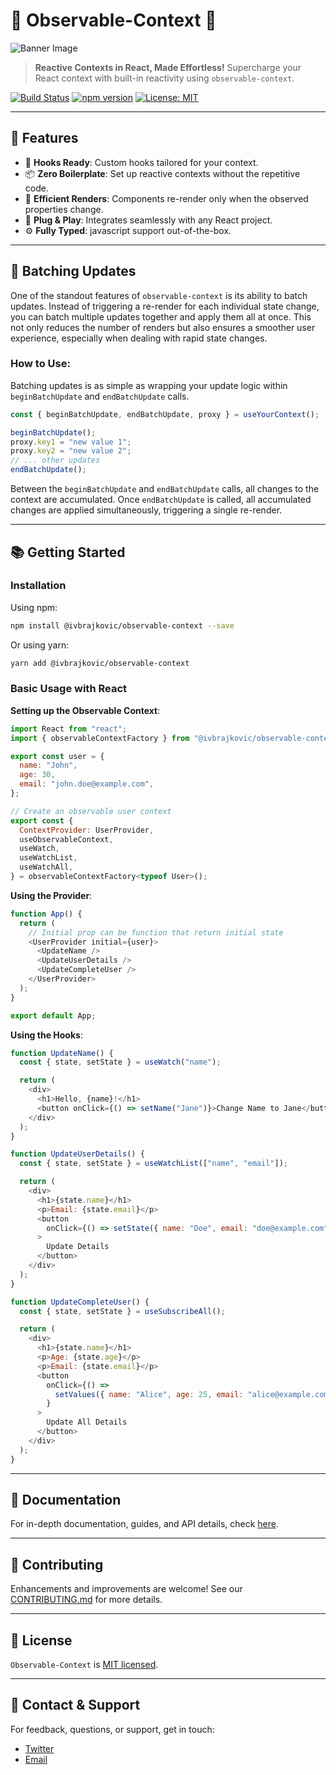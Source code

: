 # 🌟 Observable-Context 🌟

![Banner Image](./assets/banner.png)

> **Reactive Contexts in React, Made Effortless!** Supercharge your React context with built-in reactivity using `observable-context`.

[![Build Status](https://travis-ci.com/yourusername/observable-context.svg?branch=master)](https://travis-ci.com/yourusername/observable-context)
[![npm version](https://badge.fury.io/js/observable-context.svg)](https://badge.fury.io/js/observable-context)
[![License: MIT](https://img.shields.io/badge/License-MIT-yellow.svg)](https://opensource.org/licenses/MIT)

---

## 🚀 Features

- 🎣 **Hooks Ready**: Custom hooks tailored for your context.
- 📦 **Zero Boilerplate**: Set up reactive contexts without the repetitive code.
- 🚀 **Efficient Renders**: Components re-render only when the observed properties change.
- 🔌 **Plug & Play**: Integrates seamlessly with any React project.
- ⚙️ **Fully Typed**: javascript support out-of-the-box.

---

## 🔄 Batching Updates

One of the standout features of `observable-context` is its ability to batch updates. Instead of triggering a re-render for each individual state change, you can batch multiple updates together and apply them all at once. This not only reduces the number of renders but also ensures a smoother user experience, especially when dealing with rapid state changes.

### How to Use:

Batching updates is as simple as wrapping your update logic within `beginBatchUpdate` and `endBatchUpdate` calls.

```javascript
const { beginBatchUpdate, endBatchUpdate, proxy } = useYourContext();

beginBatchUpdate();
proxy.key1 = "new value 1";
proxy.key2 = "new value 2";
// ... other updates
endBatchUpdate();
```

Between the `beginBatchUpdate` and `endBatchUpdate` calls, all changes to the context are accumulated. Once `endBatchUpdate` is called, all accumulated changes are applied simultaneously, triggering a single re-render.

---

## 📚 Getting Started

### Installation

Using npm:

```bash
npm install @ivbrajkovic/observable-context --save
```

Or using yarn:

```bash
yarn add @ivbrajkovic/observable-context
```

### Basic Usage with React

**Setting up the Observable Context**:

```javascript
import React from "react";
import { observableContextFactory } from "@ivbrajkovic/observable-context";

export const user = {
  name: "John",
  age: 30,
  email: "john.doe@example.com",
};

// Create an observable user context
export const {
  ContextProvider: UserProvider,
  useObservableContext,
  useWatch,
  useWatchList,
  useWatchAll,
} = observableContextFactory<typeof User>();
```

**Using the Provider**:

```javascript
function App() {
  return (
    // Initial prop can be function that return initial state
    <UserProvider initial={user}>
      <UpdateName />
      <UpdateUserDetails />
      <UpdateCompleteUser />
    </UserProvider>
  );
}

export default App;
```

**Using the Hooks**:

```javascript
function UpdateName() {
  const { state, setState } = useWatch("name");

  return (
    <div>
      <h1>Hello, {name}!</h1>
      <button onClick={() => setName("Jane")}>Change Name to Jane</button>
    </div>
  );
}
```

```javascript
function UpdateUserDetails() {
  const { state, setState } = useWatchList(["name", "email"]);

  return (
    <div>
      <h1>{state.name}</h1>
      <p>Email: {state.email}</p>
      <button
        onClick={() => setState({ name: "Doe", email: "doe@example.com" })}
      >
        Update Details
      </button>
    </div>
  );
}
```

```javascript
function UpdateCompleteUser() {
  const { state, setState } = useSubscribeAll();

  return (
    <div>
      <h1>{state.name}</h1>
      <p>Age: {state.age}</p>
      <p>Email: {state.email}</p>
      <button
        onClick={() =>
          setValues({ name: "Alice", age: 25, email: "alice@example.com" })
        }
      >
        Update All Details
      </button>
    </div>
  );
}
```

---

## 📖 Documentation

For in-depth documentation, guides, and API details, check [here](https://ivbrajkovic.github.io/observable-context/docs).

---

## 🤝 Contributing

Enhancements and improvements are welcome! See our [CONTRIBUTING.md](./CONTRIBUTING.md) for more details.

---

## 📃 License

`Observable-Context` is [MIT licensed](./LICENSE).

---

## 💌 Contact & Support

For feedback, questions, or support, get in touch:

- [Twitter](https://twitter.com/yourusername)
- [Email](mailto:youremail@example.com)

